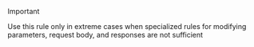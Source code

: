 > [!IMPORTANT]  
> Use this rule only in extreme cases when specialized rules for modifying parameters, request body, and responses are not sufficient 